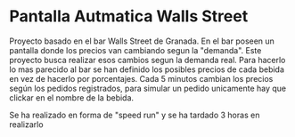 # Pantalla Autmatica Walls Street

Proyecto basado en el bar Walls Street de Granada. En el bar poseen un pantalla donde los precios van cambiando segun la "demanda".
Este proyecto busca realizar esos cambios segun la demanda real. Para hacerlo lo mas parecido al bar se han definido los posibles precios de cada bebida en vez de hacerlo por porcentajes.
Cada 5 minutos cambian los precios según los pedidos registrados, para simular un pedido unicamente hay que clickar en el nombre de la bebida.

Se ha realizado en forma de "speed run" y se ha tardado 3 horas en realizarlo

